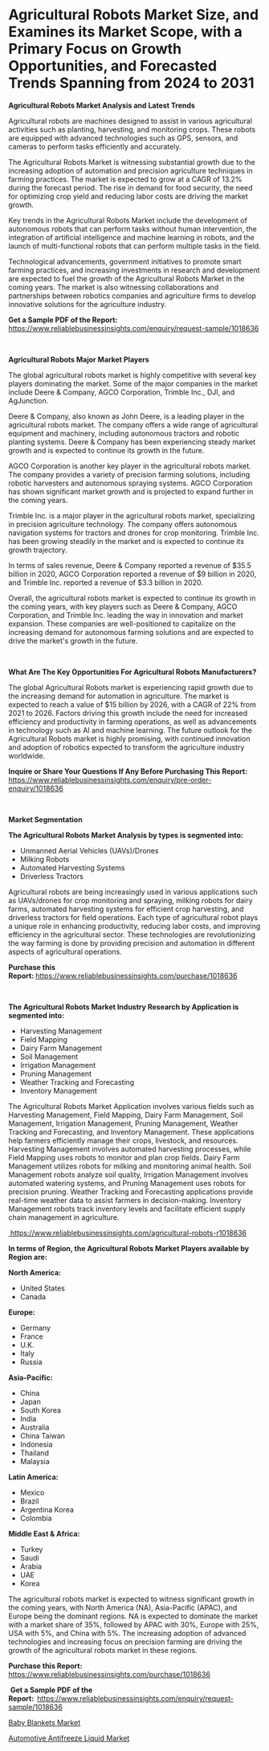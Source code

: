 <p><h1>Agricultural Robots Market Size, and Examines its Market Scope, with a Primary Focus on Growth Opportunities, and Forecasted Trends Spanning from 2024 to 2031</h1></p><p><strong>Agricultural Robots Market Analysis and Latest Trends</strong></p>
<p><p>Agricultural robots are machines designed to assist in various agricultural activities such as planting, harvesting, and monitoring crops. These robots are equipped with advanced technologies such as GPS, sensors, and cameras to perform tasks efficiently and accurately.</p><p>The Agricultural Robots Market is witnessing substantial growth due to the increasing adoption of automation and precision agriculture techniques in farming practices. The market is expected to grow at a CAGR of 13.2% during the forecast period. The rise in demand for food security, the need for optimizing crop yield and reducing labor costs are driving the market growth.</p><p>Key trends in the Agricultural Robots Market include the development of autonomous robots that can perform tasks without human intervention, the integration of artificial intelligence and machine learning in robots, and the launch of multi-functional robots that can perform multiple tasks in the field.</p><p>Technological advancements, government initiatives to promote smart farming practices, and increasing investments in research and development are expected to fuel the growth of the Agricultural Robots Market in the coming years. The market is also witnessing collaborations and partnerships between robotics companies and agriculture firms to develop innovative solutions for the agriculture industry.</p></p>
<p><strong>Get a Sample PDF of the Report:&nbsp;</strong> <a href="https://www.reliablebusinessinsights.com/enquiry/request-sample/1018636">https://www.reliablebusinessinsights.com/enquiry/request-sample/1018636</a></p>
<p>&nbsp;</p>
<p><strong>Agricultural Robots Major Market Players</strong></p>
<p><p>The global agricultural robots market is highly competitive with several key players dominating the market. Some of the major companies in the market include Deere & Company, AGCO Corporation, Trimble Inc., DJI, and AgJunction.</p><p>Deere & Company, also known as John Deere, is a leading player in the agricultural robots market. The company offers a wide range of agricultural equipment and machinery, including autonomous tractors and robotic planting systems. Deere & Company has been experiencing steady market growth and is expected to continue its growth in the future.</p><p>AGCO Corporation is another key player in the agricultural robots market. The company provides a variety of precision farming solutions, including robotic harvesters and autonomous spraying systems. AGCO Corporation has shown significant market growth and is projected to expand further in the coming years.</p><p>Trimble Inc. is a major player in the agricultural robots market, specializing in precision agriculture technology. The company offers autonomous navigation systems for tractors and drones for crop monitoring. Trimble Inc. has been growing steadily in the market and is expected to continue its growth trajectory.</p><p>In terms of sales revenue, Deere & Company reported a revenue of $35.5 billion in 2020, AGCO Corporation reported a revenue of $9 billion in 2020, and Trimble Inc. reported a revenue of $3.3 billion in 2020.</p><p>Overall, the agricultural robots market is expected to continue its growth in the coming years, with key players such as Deere & Company, AGCO Corporation, and Trimble Inc. leading the way in innovation and market expansion. These companies are well-positioned to capitalize on the increasing demand for autonomous farming solutions and are expected to drive the market's growth in the future.</p></p>
<p>&nbsp;</p>
<p><strong>What Are The Key Opportunities For Agricultural Robots Manufacturers?</strong></p>
<p><p>The global Agricultural Robots market is experiencing rapid growth due to the increasing demand for automation in agriculture. The market is expected to reach a value of $15 billion by 2026, with a CAGR of 22% from 2021 to 2026. Factors driving this growth include the need for increased efficiency and productivity in farming operations, as well as advancements in technology such as AI and machine learning. The future outlook for the Agricultural Robots market is highly promising, with continued innovation and adoption of robotics expected to transform the agriculture industry worldwide.</p></p>
<p><strong>Inquire or Share Your Questions If Any Before Purchasing This Report:</strong> <a href="https://www.reliablebusinessinsights.com/enquiry/pre-order-enquiry/1018636">https://www.reliablebusinessinsights.com/enquiry/pre-order-enquiry/1018636</a></p>
<p>&nbsp;</p>
<p><strong>Market Segmentation</strong></p>
<p><strong>The Agricultural Robots Market Analysis by types is segmented into:</strong></p>
<p><ul><li>Unmanned Aerial Vehicles (UAVs)/Drones</li><li>Milking Robots</li><li>Automated Harvesting Systems</li><li>Driverless Tractors</li></ul></p>
<p><p>Agricultural robots are being increasingly used in various applications such as UAVs/drones for crop monitoring and spraying, milking robots for dairy farms, automated harvesting systems for efficient crop harvesting, and driverless tractors for field operations. Each type of agricultural robot plays a unique role in enhancing productivity, reducing labor costs, and improving efficiency in the agricultural sector. These technologies are revolutionizing the way farming is done by providing precision and automation in different aspects of agricultural operations.</p></p>
<p><strong>Purchase this Report:&nbsp;</strong><a href="https://www.reliablebusinessinsights.com/purchase/1018636">https://www.reliablebusinessinsights.com/purchase/1018636</a></p>
<p>&nbsp;</p>
<p><strong>The Agricultural Robots Market Industry Research by Application is segmented into:</strong></p>
<p><ul><li>Harvesting Management</li><li>Field Mapping</li><li>Dairy Farm Management</li><li>Soil Management</li><li>Irrigation Management</li><li>Pruning Management</li><li>Weather Tracking and Forecasting</li><li>Inventory Management</li></ul></p>
<p><p>The Agricultural Robots Market Application involves various fields such as Harvesting Management, Field Mapping, Dairy Farm Management, Soil Management, Irrigation Management, Pruning Management, Weather Tracking and Forecasting, and Inventory Management. These applications help farmers efficiently manage their crops, livestock, and resources. Harvesting Management involves automated harvesting processes, while Field Mapping uses robots to monitor and plan crop fields. Dairy Farm Management utilizes robots for milking and monitoring animal health. Soil Management robots analyze soil quality, Irrigation Management involves automated watering systems, and Pruning Management uses robots for precision pruning. Weather Tracking and Forecasting applications provide real-time weather data to assist farmers in decision-making. Inventory Management robots track inventory levels and facilitate efficient supply chain management in agriculture.</p></p>
<p><a href="https://www.reliablebusinessinsights.com/agricultural-robots-r1018636">&nbsp;https://www.reliablebusinessinsights.com/agricultural-robots-r1018636</a></p>
<p><strong>In terms of Region, the Agricultural Robots Market Players available by Region are:</strong></p>
<p>
    <p> <strong> North America: </strong>
        <ul>
            <li>United States</li>
            <li>Canada</li>
        </ul>
        </p> 
    <p> <strong> Europe: </strong>
        <ul>
            <li>Germany</li>
            <li>France</li>
            <li>U.K.</li>
            <li>Italy</li>
            <li>Russia</li>
        </ul>
        </p> 
    <p> <strong> Asia-Pacific: </strong>
        <ul>
            <li>China</li>
            <li>Japan</li>
            <li>South Korea</li>
            <li>India</li>
            <li>Australia</li>
            <li>China Taiwan</li>
            <li>Indonesia</li>
            <li>Thailand</li>
            <li>Malaysia</li>
        </ul>
        </p> 
    <p> <strong> Latin America: </strong>
        <ul>
            <li>Mexico</li>
            <li>Brazil</li>
            <li>Argentina Korea</li>
            <li>Colombia</li>
        </ul>
        </p> 
    <p> <strong> Middle East & Africa: </strong>
        <ul>
            <li>Turkey</li>
            <li>Saudi</li>
            <li>Arabia</li>
            <li>UAE</li>
            <li>Korea</li>
        </ul>
    </p>
    </p>
<p><p>The agricultural robots market is expected to witness significant growth in the coming years, with North America (NA), Asia-Pacific (APAC), and Europe being the dominant regions. NA is expected to dominate the market with a market share of 35%, followed by APAC with 30%, Europe with 25%, USA with 5%, and China with 5%. The increasing adoption of advanced technologies and increasing focus on precision farming are driving the growth of the agricultural robots market in these regions.</p></p>
<p><strong>Purchase this Report: </strong><a href="https://www.reliablebusinessinsights.com/purchase/1018636">https://www.reliablebusinessinsights.com/purchase/1018636</a></p>
<p>&nbsp;<strong>Get a Sample PDF of the Report:&nbsp;&nbsp;</strong><a href="https://www.reliablebusinessinsights.com/enquiry/request-sample/1018636">https://www.reliablebusinessinsights.com/enquiry/request-sample/1018636</a></p>
<p><strong></strong></p>
<p><p><a href="https://issuu.com/reportprime-2/docs/baby-blankets-market-size-2030.pptx">Baby Blankets Market</a></p><p><a href="https://github.com/mabutironaldo/Market-Research-Report-List-4/blob/main/automotive-antifreeze-liquid-market.md">Automotive Antifreeze Liquid Market</a></p></p>